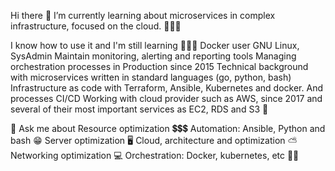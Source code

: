 Hi there 🤖
I’m currently learning about microservices in complex infrastructure, focused on the cloud. 🧑🏾🌿

I know how to use it and I'm still learning 👨🏾‍🏫
Docker user
GNU Linux, SysAdmin
Maintain monitoring, alerting and reporting tools
Managing orchestration processes in Production since 2015 
Technical background with microservices written in standard languages (go, python, bash)
Infrastructure as code with Terraform, Ansible, Kubernetes and docker. And processes CI/CD
Working with cloud provider such as AWS, since 2017 and several of their most important services as EC2, RDS and S3 💾

💬 Ask me about
Resource optimization 💲💲💲
Automation: Ansible, Python and bash 😁
Server optimization 🖥️
Cloud, architecture and optimization ⛅
Networking optimization 💻
Orchestration: Docker, kubernetes, etc 🐳⚓
